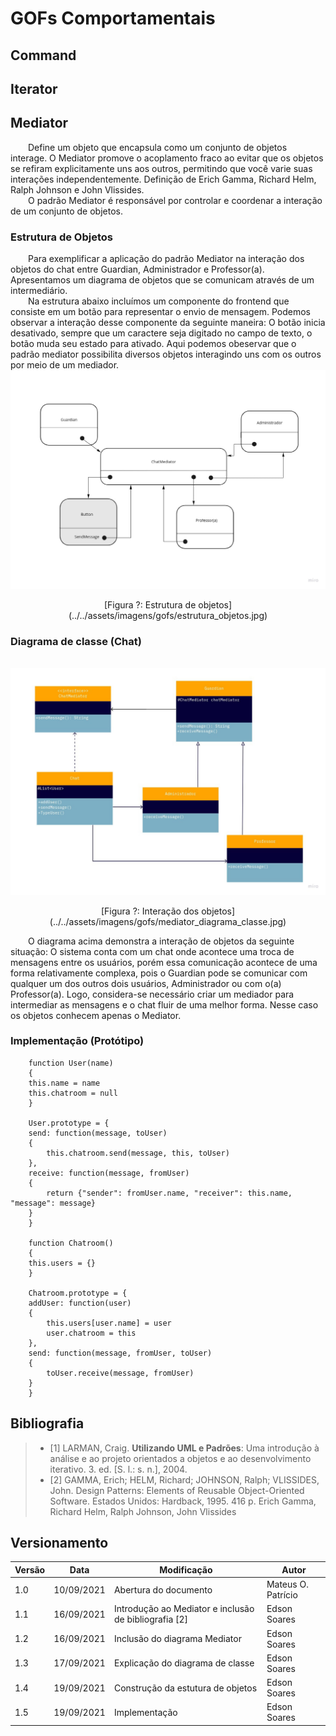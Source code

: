 # GOFs Comportamentais

## Command


## Iterator


## Mediator
&emsp;&emsp;Define um objeto que encapsula como um conjunto de objetos
interage. O Mediator promove o acoplamento fraco ao evitar que os objetos se refiram
explicitamente uns aos outros, permitindo que você varie suas interações
independentemente. Definição de Erich Gamma, Richard Helm, Ralph Johnson e John
Vlissides.<br>
&emsp;&emsp;O padrão Mediator é responsável por controlar e coordenar a interação de um conjunto de objetos.

### Estrutura de Objetos
&emsp;&emsp;Para exemplificar a aplicação do padrão Mediator na interação dos objetos do chat entre Guardian, Administrador e Professor(a). Apresentamos um diagrama de objetos que se comunicam através de um intermediário.<br>
&emsp;&emsp;Na estrutura abaixo incluímos um componente do frontend que consiste em um botão para representar o envio de mensagem. Podemos observar a interação desse componente da seguinte maneira: O botão inicia desativado, sempre que um caractere seja digitado no campo de texto, o botão muda seu estado para ativado. Aqui podemos obeservar que o padrão mediator possibilita diversos objetos interagindo uns com os outros por meio de um mediador.
![foto](../../assets/imagens/gofs/estrutura_objetos.jpg)
<center>[Figura ?: Estrutura de objetos](../../assets/imagens/gofs/estrutura_objetos.jpg)</center>

### Diagrama de classe (Chat)
&emsp;&emsp;
![foto](../../assets/imagens/gofs/mediator_diagrama_classe.jpg)
<center>[Figura ?: Interação dos objetos](../../assets/imagens/gofs/mediator_diagrama_classe.jpg)</center>

&emsp;&emsp;O diagrama acima demonstra a interação de objetos da seguinte situação: O sistema conta com um chat onde acontece uma troca de mensagens entre os usuários, porém essa comunicação acontece de uma forma relativamente complexa, pois o Guardian pode se comunicar com qualquer um dos outros dois usuários, Administrador ou com o(a) Professor(a). Logo, considera-se necessário criar um mediador para intermediar as mensagens e o chat fluir de uma melhor forma. Nesse caso os objetos conhecem apenas o Mediator.

### Implementação (Protótipo)
        function User(name)
        {
        this.name = name
        this.chatroom = null
        }

        User.prototype = {
        send: function(message, toUser)
        {
            this.chatroom.send(message, this, toUser)
        },
        receive: function(message, fromUser)
        {
            return {"sender": fromUser.name, "receiver": this.name, "message": message}
        }
        }

        function Chatroom()
        {
        this.users = {}
        }

        Chatroom.prototype = {
        addUser: function(user)
        {
            this.users[user.name] = user
            user.chatroom = this
        },
        send: function(message, fromUser, toUser)
        {
            toUser.receive(message, fromUser)
        }
        }



## Bibliografia

> - [1] LARMAN, Craig. <b>Utilizando UML e Padrões</b>: Uma introdução à análise e ao projeto orientados a objetos e ao desenvolvimento iterativo. 3. ed. [S. l.: s. n.], 2004.
> - [2] GAMMA, Erich; HELM, Richard; JOHNSON, Ralph; VLISSIDES, John. Design
Patterns: Elements of Reusable Object-Oriented Software. Estados Unidos:
Hardback, 1995. 416 p. Erich Gamma, Richard Helm, Ralph Johnson, John
Vlissides


## Versionamento
| Versão | Data | Modificação | Autor |
|--|--|--|--|
|1.0|10/09/2021| Abertura do documento | Mateus O. Patrício |
|1.1|16/09/2021| Introdução ao Mediator e inclusão de bibliografia [2] | Edson Soares |
|1.2|16/09/2021| Inclusão do diagrama Mediator | Edson Soares |
|1.3|17/09/2021| Explicação do diagrama de classe | Edson Soares |
|1.4|19/09/2021| Construção da estutura de objetos | Edson Soares |
|1.5|19/09/2021| Implementação | Edson Soares |